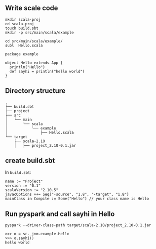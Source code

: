 ## Write scale code

```
mkdir scala-proj
cd scala-proj
touch build.sbt
mkdir -p src/main/scala/example
```


```
cd src/main/scala/example/
subl  Hello.scala
```

```
package example

object Hello extends App {
  println("Hello")
  def sayhi = println("hello world")
}
```

## Directory structure

```
.
├── build.sbt
├── project
├── src
│   └── main
│       └── scala
│           └── example
│               ├── Hello.scala
└── target
    ├── scala-2.10
    │   ├── project_2.10-0.1.jar
```

## create build.sbt

In `build.sbt`:

```
name := "Project"
version := "0.1"
scalaVersion := "2.10.5"
javacOptions ++= Seq("-source", "1.8", "-target", "1.8")
mainClass in Compile := Some("Hello") // your class name is Hello
```

## Run pyspark and call sayhi in Hello

```
pyspark --driver-class-path target/scala-2.10/project_2.10-0.1.jar
```

```
>>> o = sc._jvm.example.Hello
>>> o.sayhi()
hello world
```

